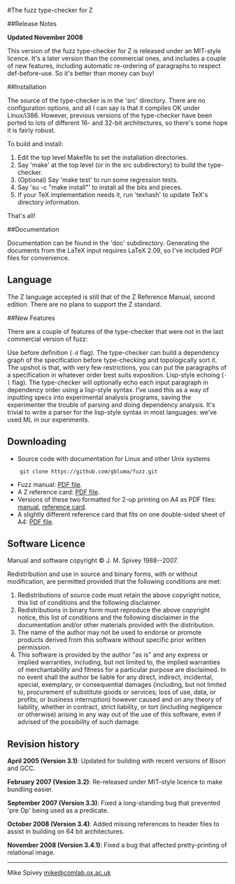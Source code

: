 #The fuzz type-checker for Z

##Release Notes

**Updated November 2008**

This version of the fuzz type-checker for Z is released under an MIT-style licence. It's a later version than the commercial ones, and includes a couple of new features, including automatic re-ordering of paragraphs to respect def-before-use. So it's better than money can buy!

##Installation

The source of the type-checker is in the 'src' directory. There are no configuration options, and all I can say is that it compiles OK under Linux/i386. However, previous versions of the type-checker have been ported to lots of different 16- and 32-bit architectures, so there's some hope it is fairly robust.

To build and install:

1. Edit the top level Makefile to set the installation directories.
2. Say 'make' at the top level (or in the src subdirectory) to build the type-checker.
3. (Optional) Say 'make test' to run some regression tests.
4. Say 'su -c "make install"' to install all the bits and pieces.
5. If your TeX implementation needs it, run 'texhash' to update TeX's directory information.

That's all!

##Documentation

Documentation can be found in the 'doc' subdirectory. Generating the documents from the LaTeX input requires LaTeX 2.09, so I've included PDF files for convenience.

## Language

The Z language accepted is still that of the Z Reference Manual, second edition. There are no plans to support the Z standard.

##New Features

There are a couple of features of the type-checker that were not in the last commercial version of fuzz:

Use before definition (`-d` flag). The type-checker can build a dependency graph of the specification before type-checking and topologically sort it. The upshot is that, with very few restrictions, you can put the paragraphs of a specification in whatever order best suits exposition.
Lisp-style echoing (`-l` flag). The type-checker will optionally echo each input paragraph in dependency order using a lisp-style syntax. I've used this as a way of inputting specs into experimental analysis programs, saving the experimenter the trouble of parsing and doing dependency analysis. It's trivial to write a parser for the lisp-style syntax in most languages: we've used ML in our experiments.

## Downloading

* Source code with documentation for Linux and other Unix systems 
```
    git clone https://github.com/gbluma/fuzz.git
```
* Fuzz manual: 
[PDF file](https://raw.githubusercontent.com/gbluma/fuzz/master/doc/fuzzman.pdf).
* A Z reference card: 
[PDF file](https://raw.githubusercontent.com/gbluma/fuzz/master/doc/refcard.pdf).
* Versions of these two formatted for 2-up printing on A4 as PDF files: 
[manual](https://raw.githubusercontent.com/gbluma/fuzz/master/doc/fuzzman-2up.pdf), 
[reference card](https://raw.githubusercontent.com/gbluma/fuzz/master/doc/refcard-2up.pdf).
* A slightly different reference card that fits on one double-sided sheet of A4: 
[PDF file](https://raw.githubusercontent.com/gbluma/fuzz/master/doc/refcard-3up.pdf).

## Software Licence

Manual and software copyright &copy; J. M. Spivey 1988--2007.

Redistribution and use in source and binary forms, with or without modification, are permitted provided that the following conditions are met:

1. Redistributions of source code must retain the above copyright notice, this list of conditions and the following disclaimer.
2. Redistributions in binary form must reproduce the above copyright notice, this list of conditions and the following disclaimer in the documentation and/or other materials provided with the distribution.
3. The name of the author may not be used to endorse or promote products derived from this software without specific prior written permission.
4. This software is provided by the author "as is" and any express or implied warranties, including, but not limited to, the implied warranties of merchantability and fitness for a particular purpose are disclaimed. In no event shall the author be liable for any direct, indirect, incidental, special, exemplary, or consequential damages (including, but not limited to, procurement of substitute goods or services; loss of use, data, or profits; or business interruption) however caused and on any theory of liability, whether in contract, strict liability, or tort (including negligence or otherwise) arising in any way out of the use of this software, even if advised of the possibility of such damage.

## Revision history

**April 2005 (Version 3.1)**: Updated for building with recent versions of Bison and GCC.

**February 2007 (Vesion 3.2)**: Re-released under MIT-style licence to make bundling easier.

**September 2007 (Version 3.3)**: Fixed a long-standing bug that prevented 'pre Op' being used as a predicate.

**October 2008 (Version 3.4)**: Added missing references to header files to assist in building on 64 bit architectures.

**November 2008 (Version 3.4.1)**: Fixed a bug that affected pretty-printing of relational image.

-----------------

Mike Spivey
mike@comlab.ox.ac.uk

